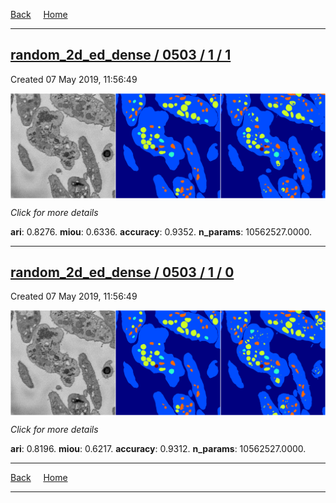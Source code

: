 
[Back](..)&nbsp;&nbsp;&nbsp;&nbsp;&nbsp;[Home](https://leapmanlab.github.io/snapshots)

---

<div class="summary"><a href="1"><h2>random_2d_ed_dense / 0503 / 1 / 1</h2></a><p>Created 07 May 2019, 11:56:49
</p><a href="1"><img src="1/media/summary.png" align="center"></a><p>
<i>Click for more details</i>
</p></div>

**ari**: 0.8276. **miou**: 0.6336. **accuracy**: 0.9352. **n_params**: 10562527.0000. 

---

<div class="summary"><a href="0"><h2>random_2d_ed_dense / 0503 / 1 / 0</h2></a><p>Created 07 May 2019, 11:56:49
</p><a href="0"><img src="0/media/summary.png" align="center"></a><p>
<i>Click for more details</i>
</p></div>

**ari**: 0.8196. **miou**: 0.6217. **accuracy**: 0.9312. **n_params**: 10562527.0000. 

---

[Back](..)&nbsp;&nbsp;&nbsp;&nbsp;&nbsp;[Home](https://leapmanlab.github.io/snapshots)

---